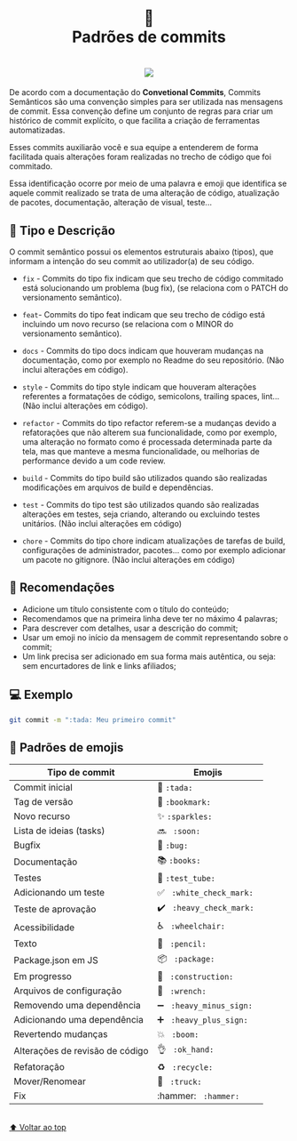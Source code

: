 <h1 align="center">
📄<br>Padrões de commits 
</h1>

<h1 align="center">
  <img src="gitcommit.png">
</h1>

<p>
  De acordo com a documentação do <strong>Convetional Commits</strong>, Commits Semânticos são uma convenção simples para ser utilizada nas mensagens de commit. Essa convenção define  um conjunto de regras para criar um histórico de commit explícito, o que facilita a criação de ferramentas automatizadas.
</p>

<p>
  Esses commits auxiliarão você e sua equipe a entenderem de forma facilitada quais alterações foram realizadas no trecho de código que foi commitado.
</p>

<p>
  Essa identificação ocorre por meio de uma palavra e emoji que identifica se aquele commit realizado se trata de uma alteração de código, atualização de pacotes, documentação, alteração de visual, teste...
</p>


## 🦄 Tipo e Descrição

O commit semântico possui os elementos estruturais abaixo (tipos), que informam a intenção do seu commit ao utilizador(a) de seu código.

- `fix` - Commits do tipo fix indicam que seu trecho de código commitado está solucionando um problema (bug fix), (se relaciona com o PATCH do versionamento semântico).

- `feat`- Commits do tipo feat indicam que seu trecho de código está incluindo um novo recurso (se relaciona com o MINOR do versionamento semântico).

- `docs` - Commits do tipo docs indicam que houveram mudanças na documentação, como por exemplo no Readme do seu repositório. (Não inclui alterações em código).

- `style` - Commits do tipo style indicam que houveram alterações referentes a formatações de código, semicolons, trailing spaces, lint... (Não inclui alterações em código).

- `refactor` - Commits do tipo refactor referem-se a mudanças devido a refatorações que não alterem sua funcionalidade, como por exemplo, uma alteração no formato como é processada determinada parte da tela, mas que manteve a mesma funcionalidade, ou melhorias de performance devido a um code review.

- `build` - Commits do tipo build são utilizados quando são realizadas modificações em arquivos de build e dependências.

- `test` - Commits do tipo test são utilizados quando são realizadas alterações em testes, seja criando, alterando ou excluindo testes unitários. (Não inclui alterações em código)

- `chore` - Commits do tipo chore indicam atualizações de tarefas de build, configurações de administrador, pacotes... como por exemplo adicionar um pacote no gitignore. (Não inclui alterações em código)


## 🎉 Recomendações

- Adicione um título consistente com o título do conteúdo;
- Recomendamos que na primeira linha deve ter no máximo 4 palavras;
- Para descrever com detalhes, usar a descrição do commit;
- Usar um emoji no início da mensagem de commit representando sobre o commit;
- Um link precisa ser adicionado em sua forma mais autêntica, ou seja: sem encurtadores de link e links afiliados;

## 💻 Exemplo
```bash
git commit -m ":tada: Meu primeiro commit"
```

## 💈 Padrões de emojis

<table>
  <thead>
    <tr>
      <th>Tipo de commit</th>
      <th>Emojis</th>
    </tr>
  </thead>
 <tbody>
    <tr>
      <td>Commit inicial</td>
      <td> 🎉 <code>:tada:</code>   </td>
    </tr>
    <tr>
      <td> Tag de versão  </td>
      <td> 🔖 <code>:bookmark:</code>   </td>
    </tr>
    <tr>
      <td>  Novo recurso   </td>
      <td> ✨ <code>:sparkles:</code>   </td>
    </tr>
    <tr>
      <td>  Lista de ideias (tasks)    </td>
      <td> 🔜 <code> :soon: </code>   </td>
    </tr>
    <tr>
      <td>  Bugfix  </td>
      <td> 🐛 <code>:bug:</code>   </td>
    </tr>
    <tr>
      <td>  Documentação  </td>
      <td> 📚 <code>:books:</code>   </td>
    </tr>
    <tr>
      <td>  Testes  </td>
      <td> 🧪 <code>:test_tube: </code>   </td>
    </tr>
    <tr>
      <td>Adicionando um teste</td>
      <td> ✅ <code> :white_check_mark: </code>   </td>
    </tr>
    <tr>
      <td> Teste de aprovação </td>
      <td> ✔️ <code> :heavy_check_mark: </code>   </td>
    </tr>
    <tr>
      <td>  Acessibilidade    </td>
      <td> ♿ <code> :wheelchair: </code>   </td>
    </tr>
    <tr>
      <td>  Texto     </td>
      <td> 📝 <code> :pencil: </code>   </td>
    </tr>
    <tr>
      <td>  Package.json em JS      </td>
      <td> 📦 <code> :package: </code>   </td>
    </tr>
    <tr>
      <td>  Em progresso        </td>
      <td> 🚧 <code> :construction: </code>   </td>
    </tr>
    <tr>
      <td>   Arquivos de configuração        </td>
      <td> 🔧 <code> :wrench: </code>   </td>
    </tr>
    <tr>
      <td>   Removendo uma dependência        </td>
      <td> ➖ <code> :heavy_minus_sign: </code>   </td>
    </tr>
    <tr>
      <td>   Adicionando uma dependência        </td>
      <td> ➕ <code> :heavy_plus_sign: </code>   </td>
    </tr>
    <tr>
      <td>   Revertendo mudanças         </td>
      <td> 💥 <code> :boom: </code>   </td>
    </tr>
    <tr>
      <td>   Alterações de revisão de código        </td>
      <td> 👌 <code> :ok_hand: </code>   </td>
    </tr>
   <tr>
      <td>   Refatoração        </td>
      <td> ♻️ <code> :recycle: </code>   </td>
   </tr>
    <tr>
      <td>   Mover/Renomear        </td>
      <td> 🚚 <code> :truck: </code>   </td>
    </tr>
   <tr>
      <td>   Fix      </td>
      <td> :hammer: <code> :hammer: </code>   </td>
    </tr>
  </tbody>
</table>

<br>[⬆ Voltar ao top](#padrões-de-commits-) <br>
